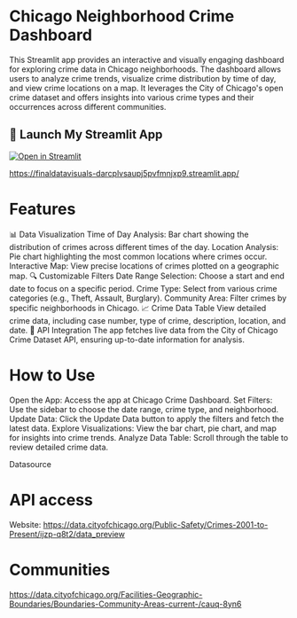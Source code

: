 # Chicago Neighborhood Crime Dashboard
This Streamlit app provides an interactive and visually engaging dashboard for exploring crime data in Chicago neighborhoods. The dashboard allows users to analyze crime trends, visualize crime distribution by time of day, and view crime locations on a map. It leverages the City of Chicago's open crime dataset and offers insights into various crime types and their occurrences across different communities.

## 🚀 Launch My Streamlit App

[![Open in Streamlit](https://img.shields.io/badge/Streamlit-App-red?logo=streamlit)](https://finaldatavisuals-darcplvsaupj5pvfmnjxp9.streamlit.app/)

https://finaldatavisuals-darcplvsaupj5pvfmnjxp9.streamlit.app/

# Features
📊 Data Visualization
Time of Day Analysis: Bar chart showing the distribution of crimes across different times of the day.
Location Analysis: Pie chart highlighting the most common locations where crimes occur.
Interactive Map: View precise locations of crimes plotted on a geographic map.
🔍 Customizable Filters
Date Range Selection: Choose a start and end date to focus on a specific period.
Crime Type: Select from various crime categories (e.g., Theft, Assault, Burglary).
Community Area: Filter crimes by specific neighborhoods in Chicago.
📈 Crime Data Table
View detailed crime data, including case number, type of crime, description, location, and date.
🚀 API Integration
The app fetches live data from the City of Chicago Crime Dataset API, ensuring up-to-date information for analysis.

# How to Use
Open the App: Access the app at Chicago Crime Dashboard.
Set Filters:
Use the sidebar to choose the date range, crime type, and neighborhood.
Update Data:
Click the Update Data button to apply the filters and fetch the latest data.
Explore Visualizations:
View the bar chart, pie chart, and map for insights into crime trends.
Analyze Data Table:
Scroll through the table to review detailed crime data.

Datasource
# API access
Website: https://data.cityofchicago.org/Public-Safety/Crimes-2001-to-Present/ijzp-q8t2/data_preview
# Communities
 https://data.cityofchicago.org/Facilities-Geographic-Boundaries/Boundaries-Community-Areas-current-/cauq-8yn6
